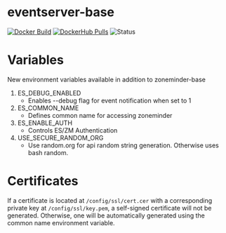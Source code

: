 # eventserver-base

[![Docker Build](https://github.com/zoneminder-containers/eventserver-base/actions/workflows/docker-build.yaml/badge.svg)](https://github.com/zoneminder-containers/eventserver-base/actions/workflows/docker-build.yaml)
[![DockerHub Pulls](https://img.shields.io/docker/pulls/yaoa/eventserver-base.svg)](https://hub.docker.com/r/yaoa/eventserver-base)
![Status](https://img.shields.io/badge/Status-WIP-orange)

# Variables

New environment variables available in addition to zoneminder-base
1. ES_DEBUG_ENABLED
    - Enables --debug flag for event notification when set to 1
2. ES_COMMON_NAME
    - Defines common name for accessing zoneminder
3. ES_ENABLE_AUTH
    - Controls ES/ZM Authentication
4. USE_SECURE_RANDOM_ORG
    - Use random.org for api random string generation. Otherwise uses bash random.


# Certificates
If a certificate is located at `/config/ssl/cert.cer` with a corresponding
private key at `/config/ssl/key.pem`, a self-signed certificate will not be
generated. Otherwise, one will be automatically generated using the common name
environment variable.
